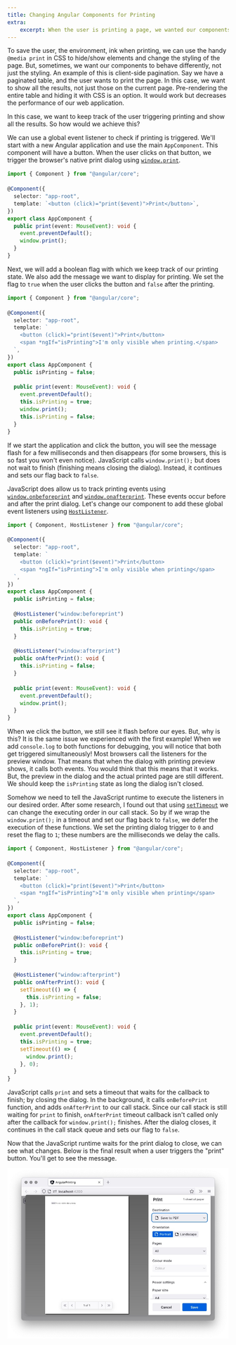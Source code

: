 ```yaml
---
title: Changing Angular Components for Printing
extra:
    excerpt: When the user is printing a page, we wanted our components to behave differently without using CSS.
---
```


To save the user, the environment, ink when printing, we can use the handy `@media print` in CSS to hide/show elements and change the styling of the page.
But, sometimes, we want our components to behave differently, not just the styling.
An example of this is client-side pagination.
Say we have a paginated table, and the user wants to print the page.
In this case, we want to show all the results, not just those on the current page.
Pre-rendering the entire table and hiding it with CSS is an option.
It would work but decreases the performance of our web application.

In this case, we want to keep track of the user triggering printing and show all the results.
So how would we achieve this?

We can use a global event listener to check if printing is triggered.
We'll start with a new Angular application and use the main `AppComponent`.
This component will have a button.
When the user clicks on that button, we trigger the browser's native print dialog using [`window.print`][1].

```typescript
import { Component } from "@angular/core";

@Component({
  selector: "app-root",
  template: `<button (click)="print($event)">Print</button>`,
})
export class AppComponent {
  public print(event: MouseEvent): void {
    event.preventDefault();
    window.print();
  }
}
```

Next, we will add a boolean flag with which we keep track of our printing state.
We also add the message we want to display for printing. We set the flag to `true` when the user clicks the button and `false` after the printing.

```typescript
import { Component } from "@angular/core";

@Component({
  selector: "app-root",
  template: `
    <button (click)="print($event)">Print</button>
    <span *ngIf="isPrinting">I'm only visible when printing.</span>
  `,
})
export class AppComponent {
  public isPrinting = false;

  public print(event: MouseEvent): void {
    event.preventDefault();
    this.isPrinting = true;
    window.print();
    this.isPrinting = false;
  }
}
```

If we start the application and click the button, you will see the message flash for a few milliseconds and then disappears (for some browsers, this is so fast you won't even notice).
JavaScript calls `window.print();` but does not wait to finish (finishing means closing the dialog). Instead, it continues and sets our flag back to `false`.

JavaScript does allow us to track printing events using [`window.onbeforeprint`][2] and [`window.onafterprint`][3].
These events occur before and after the print dialog.
Let's change our component to add these global event listeners using [`HostListener`][4].

```typescript
import { Component, HostListener } from "@angular/core";

@Component({
  selector: "app-root",
  template: `
    <button (click)="print($event)">Print</button>
    <span *ngIf="isPrinting">I'm only visible when printing</span>
  `,
})
export class AppComponent {
  public isPrinting = false;

  @HostListener("window:beforeprint")
  public onBeforePrint(): void {
    this.isPrinting = true;
  }

  @HostListener("window:afterprint")
  public onAfterPrint(): void {
    this.isPrinting = false;
  }

  public print(event: MouseEvent): void {
    event.preventDefault();
    window.print();
  }
}
```

When we click the button, we still see it flash before our eyes.
But, why is this?
It is the same issue we experienced with the first example!
When we add `console.log` to both functions for debugging, you will notice that both get triggered simultaneously!
Most browsers call the listeners for the preview window.
That means that when the dialog with printing preview shows, it calls both events.
You would think that this means that it works.
But, the preview in the dialog and the actual printed page are still different.
We should keep the `isPrinting` state as long the dialog isn't closed.

Somehow we need to tell the JavaScript runtime to execute the listeners in our desired order.
After some research, I found out that using [`setTimeout`][5] we can change the executing order in our call stack.
So by if we wrap the `window.print();` in a timeout and set our flag back to `false`, we defer the execution of these functions.
We set the printing dialog trigger to `0` and reset the flag to `1`; these numbers are the milliseconds we delay the calls.

```typescript
import { Component, HostListener } from "@angular/core";

@Component({
  selector: "app-root",
  template: `
    <button (click)="print($event)">Print</button>
    <span *ngIf="isPrinting">I'm only visible when printing</span>
  `,
})
export class AppComponent {
  public isPrinting = false;

  @HostListener("window:beforeprint")
  public onBeforePrint(): void {
    this.isPrinting = true;
  }

  @HostListener("window:afterprint")
  public onAfterPrint(): void {
    setTimeout(() => {
      this.isPrinting = false;
    }, 1);
  }

  public print(event: MouseEvent): void {
    event.preventDefault();
    this.isPrinting = true;
    setTimeout(() => {
      window.print();
    }, 0);
  }
}
```

JavaScript calls `print` and sets a timeout that waits for the callback to finish; by closing the dialog. In the background, it calls `onBeforePrint` function, and adds `onAfterPrint` to our call stack.
Since our call stack is still waiting for `print` to finish, `onAfterPrint` timeout callback isn't called only after the callback for `window.print();` finishes.
After the dialog closes, it continues in the call stack queue and sets our flag to `false`.

Now that the JavaScript runtime waits for the print dialog to close, we can see what changes.
Below is the final result when a user triggers the "print" button.
You'll get to see the message.

![Screenshot of a printing dialog showing text only visible when printing](/assets/changing-angular-components-for-printing/screenshot.jpg)

[1]: https://developer.mozilla.org/en-US/docs/Web/API/Window/print
[2]: https://developer.mozilla.org/en-US/docs/Web/API/WindowEventHandlers/onbeforeprint
[3]: https://developer.mozilla.org/en-US/docs/Web/API/Window/afterprint_event
[4]: https://angular.io/api/core/HostListener
[5]: https://developer.mozilla.org/en-US/docs/Web/API/WindowOrWorkerGlobalScope/setTimeout
